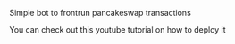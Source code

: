 Simple bot to frontrun pancakeswap transactions

You can check out this youtube tutorial on how to deploy it 

